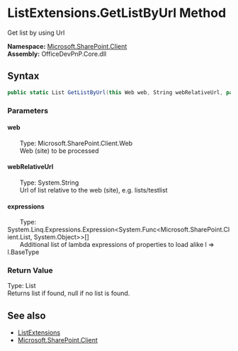 # ListExtensions.GetListByUrl Method  
 Get list by using Url   

**Namespace:** [Microsoft.SharePoint.Client](Microsoft.SharePoint.Client.md)  
**Assembly:** OfficeDevPnP.Core.dll  
## Syntax
```C#
public static List GetListByUrl(this Web web, String webRelativeUrl, params Expression<Func<List, Object>>[] expressions)
```
### Parameters
#### web  
&emsp;&emsp;Type: Microsoft.SharePoint.Client.Web  
&emsp;&emsp;Web (site) to be processed  

  

#### webRelativeUrl  
&emsp;&emsp;Type: System.String  
&emsp;&emsp;Url of list relative to the web (site), e.g. lists/testlist  

  

#### expressions  
&emsp;&emsp;Type: System.Linq.Expressions.Expression&lt;System.Func&lt;Microsoft.SharePoint.Client.List, System.Object&gt;&gt;[]  
&emsp;&emsp;Additional list of lambda expressions of properties to load alike l => l.BaseType  

  

### Return Value
Type: List  
Returns list if found, null if no list is found.  


## See also
- [ListExtensions](Microsoft.SharePoint.Client.ListExtensions.md) 
- [Microsoft.SharePoint.Client](Microsoft.SharePoint.Client.md) 
